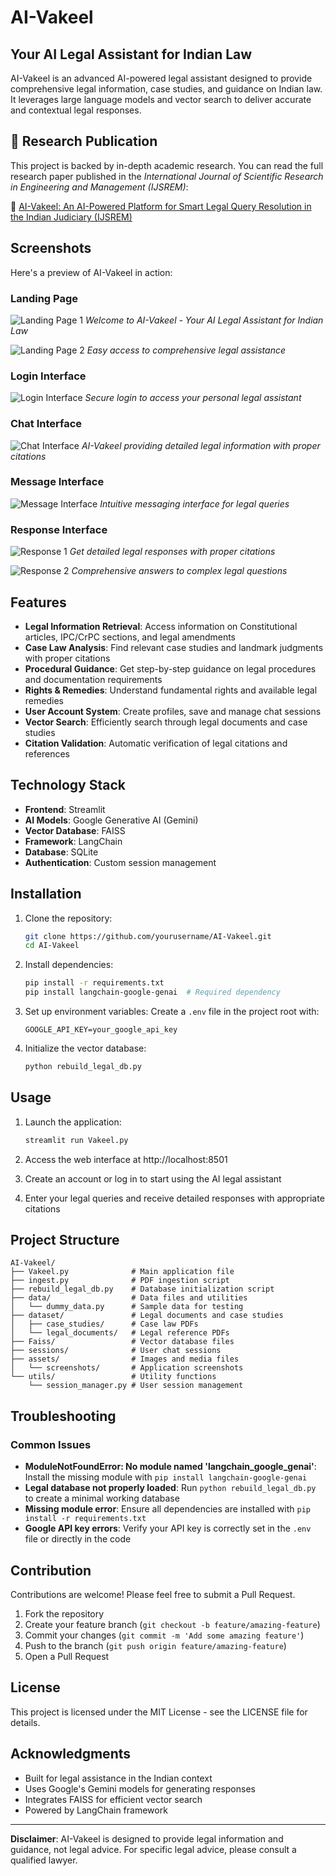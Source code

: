 # AI-Vakeel

## Your AI Legal Assistant for Indian Law

AI-Vakeel is an advanced AI-powered legal assistant designed to provide comprehensive legal information, case studies, and guidance on Indian law. It leverages large language models and vector search to deliver accurate and contextual legal responses.

## 📄 Research Publication

This project is backed by in-depth academic research. You can read the full research paper published in the *International Journal of Scientific Research in Engineering and Management (IJSREM)*:

🔗 [AI-Vakeel: An AI-Powered Platform for Smart Legal Query Resolution in the Indian Judiciary (IJSREM)](https://ijsrem.com/download/ai-vakeel-an-ai-powered-platform-for-smart-legal-query-resolution-in-the-indian-judiciary/)


## Screenshots

Here's a preview of AI-Vakeel in action:

### Landing Page

![Landing Page 1](assets/screenshots/landing_page1.png)
_Welcome to AI-Vakeel - Your AI Legal Assistant for Indian Law_

![Landing Page 2](assets/screenshots/landing_page2.png)
_Easy access to comprehensive legal assistance_

### Login Interface

![Login Interface](assets/screenshots/login_interface.png)
_Secure login to access your personal legal assistant_

### Chat Interface

![Chat Interface](assets/screenshots/chat_interface.png)
_AI-Vakeel providing detailed legal information with proper citations_

### Message Interface

![Message Interface](assets/screenshots/message_interface.png)
_Intuitive messaging interface for legal queries_

### Response Interface

![Response 1](assets/screenshots/response1_interface.png)
_Get detailed legal responses with proper citations_

![Response 2](assets/screenshots/response2_interface.png)
_Comprehensive answers to complex legal questions_

## Features

- **Legal Information Retrieval**: Access information on Constitutional articles, IPC/CrPC sections, and legal amendments
- **Case Law Analysis**: Find relevant case studies and landmark judgments with proper citations
- **Procedural Guidance**: Get step-by-step guidance on legal procedures and documentation requirements
- **Rights & Remedies**: Understand fundamental rights and available legal remedies
- **User Account System**: Create profiles, save and manage chat sessions
- **Vector Search**: Efficiently search through legal documents and case studies
- **Citation Validation**: Automatic verification of legal citations and references

## Technology Stack

- **Frontend**: Streamlit
- **AI Models**: Google Generative AI (Gemini)
- **Vector Database**: FAISS
- **Framework**: LangChain
- **Database**: SQLite
- **Authentication**: Custom session management

## Installation

1. Clone the repository:

   ```bash
   git clone https://github.com/yourusername/AI-Vakeel.git
   cd AI-Vakeel
   ```

2. Install dependencies:

   ```bash
   pip install -r requirements.txt
   pip install langchain-google-genai  # Required dependency
   ```

3. Set up environment variables:
   Create a `.env` file in the project root with:

   ```
   GOOGLE_API_KEY=your_google_api_key
   ```

4. Initialize the vector database:
   ```bash
   python rebuild_legal_db.py
   ```

## Usage

1. Launch the application:

   ```bash
   streamlit run Vakeel.py
   ```

2. Access the web interface at http://localhost:8501

3. Create an account or log in to start using the AI legal assistant

4. Enter your legal queries and receive detailed responses with appropriate citations

## Project Structure

```
AI-Vakeel/
├── Vakeel.py              # Main application file
├── ingest.py              # PDF ingestion script
├── rebuild_legal_db.py    # Database initialization script
├── data/                  # Data files and utilities
│   └── dummy_data.py      # Sample data for testing
├── dataset/               # Legal documents and case studies
│   ├── case_studies/      # Case law PDFs
│   └── legal_documents/   # Legal reference PDFs
├── Faiss/                 # Vector database files
├── sessions/              # User chat sessions
├── assets/                # Images and media files
│   └── screenshots/       # Application screenshots
└── utils/                 # Utility functions
    └── session_manager.py # User session management
```

## Troubleshooting

### Common Issues

- **ModuleNotFoundError: No module named 'langchain_google_genai'**: Install the missing module with `pip install langchain-google-genai`
- **Legal database not properly loaded**: Run `python rebuild_legal_db.py` to create a minimal working database
- **Missing module error**: Ensure all dependencies are installed with `pip install -r requirements.txt`
- **Google API key errors**: Verify your API key is correctly set in the `.env` file or directly in the code

## Contribution

Contributions are welcome! Please feel free to submit a Pull Request.

1. Fork the repository
2. Create your feature branch (`git checkout -b feature/amazing-feature`)
3. Commit your changes (`git commit -m 'Add some amazing feature'`)
4. Push to the branch (`git push origin feature/amazing-feature`)
5. Open a Pull Request

## License

This project is licensed under the MIT License - see the LICENSE file for details.

## Acknowledgments

- Built for legal assistance in the Indian context
- Uses Google's Gemini models for generating responses
- Integrates FAISS for efficient vector search
- Powered by LangChain framework

---

**Disclaimer**: AI-Vakeel is designed to provide legal information and guidance, not legal advice. For specific legal advice, please consult a qualified lawyer.
